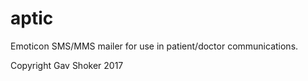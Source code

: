 # aptic

Emoticon SMS/MMS mailer for use in patient/doctor communications.

Copyright Gav Shoker 2017